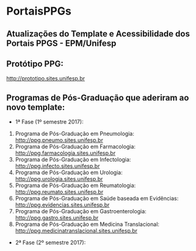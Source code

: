 # PortaisPPGs
Atualizações do Template e Acessibilidade dos Portais PPGS - EPM/Unifesp
---

## Protótipo PPG:
http://prototipo.sites.unifesp.br

## Programas de Pós-Graduação que aderiram ao novo template:

* 1ª Fase (1º semestre 2017):
1) Programa de Pós-Graduação em Pneumologia: http://ppg.pneumo.sites.unifesp.br
2) Programa de Pós-Graduação em Farmacologia: http://ppg.farmacologia.sites.unifesp.br
3) Programa de Pós-Graduação em Infectologia: http://ppg.infecto.sites.unifesp.br
4) Programa de Pós-Graduação em Urologia: http://ppg.urologia.sites.unifesp.br
5) Programa de Pós-Graduação em Reumatologia: http://ppg.reumato.sites.unifesp.br
6) Programa de Pós-Graduação em Saúde baseada em Evidências: http://ppg.evidencias.sites.unifesp.br
7) Programa de Pós-Graduação em Gastroenterologia: http://ppg.gastro.sites.unifesp.br
8) Programa de Pós-Graduação em Medicina Translacional: http://ppg.medicinatranslacional.sites.unifesp.br

* 2ª Fase (2º semestre 2017):
